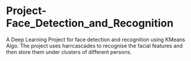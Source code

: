 # Project-Face_Detection_and_Recognition
A Deep Learning Project for face detection and recognition using KMeans Algo. The project uses harrcascades to recognise the facial features and then store them under clusters of different persons.
